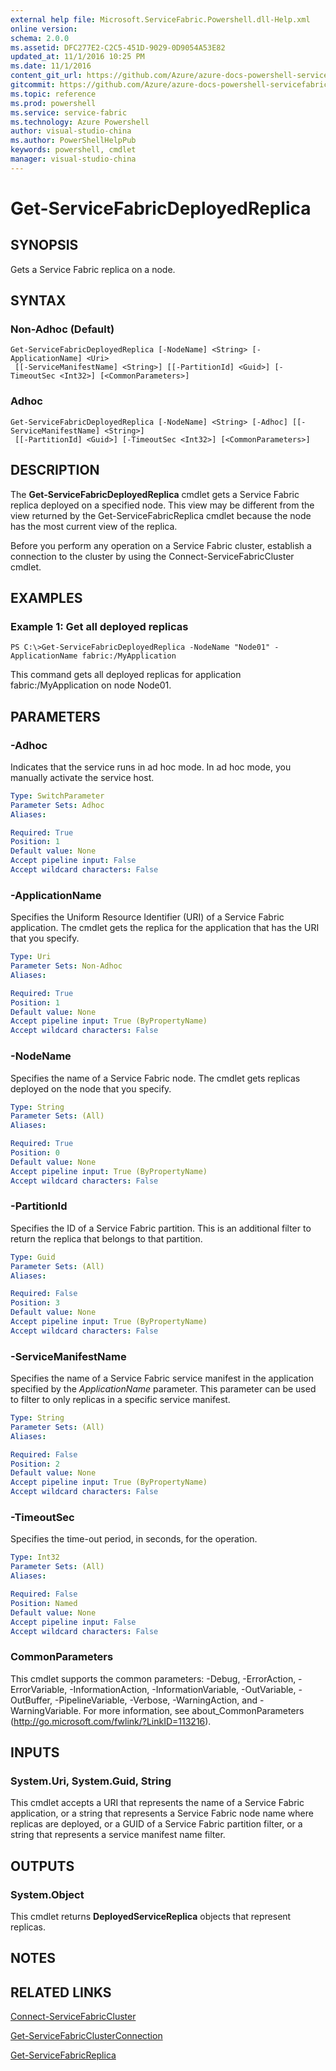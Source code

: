 ```yaml
---
external help file: Microsoft.ServiceFabric.Powershell.dll-Help.xml
online version: 
schema: 2.0.0
ms.assetid: DFC277E2-C2C5-451D-9029-0D9054A53E82
updated_at: 11/1/2016 10:25 PM
ms.date: 11/1/2016
content_git_url: https://github.com/Azure/azure-docs-powershell-servicefabric/blob/master/Service-Fabric-cmdlets/ServiceFabric/vlatest/Get-ServiceFabricDeployedReplica.md
gitcommit: https://github.com/Azure/azure-docs-powershell-servicefabric/blob/945bc222fc1036fec4385fa64462f3b4fa439079/Service-Fabric-cmdlets/ServiceFabric/vlatest/Get-ServiceFabricDeployedReplica.md
ms.topic: reference
ms.prod: powershell
ms.service: service-fabric
ms.technology: Azure Powershell
author: visual-studio-china
ms.author: PowerShellHelpPub
keywords: powershell, cmdlet
manager: visual-studio-china
---
```


# Get-ServiceFabricDeployedReplica

## SYNOPSIS
Gets a Service Fabric replica on a node.

## SYNTAX

### Non-Adhoc (Default)
```
Get-ServiceFabricDeployedReplica [-NodeName] <String> [-ApplicationName] <Uri>
 [[-ServiceManifestName] <String>] [[-PartitionId] <Guid>] [-TimeoutSec <Int32>] [<CommonParameters>]
```

### Adhoc
```
Get-ServiceFabricDeployedReplica [-NodeName] <String> [-Adhoc] [[-ServiceManifestName] <String>]
 [[-PartitionId] <Guid>] [-TimeoutSec <Int32>] [<CommonParameters>]
```

## DESCRIPTION
The **Get-ServiceFabricDeployedReplica** cmdlet gets a Service Fabric replica deployed on a specified node.
This view may be different from the view returned by the Get-ServiceFabricReplica cmdlet because the node has the most current view of the replica.

Before you perform any operation on a Service Fabric cluster, establish a connection to the cluster by using the Connect-ServiceFabricCluster cmdlet.

## EXAMPLES

### Example 1: Get all deployed replicas
```
PS C:\>Get-ServiceFabricDeployedReplica -NodeName "Node01" -ApplicationName fabric:/MyApplication
```

This command gets all deployed replicas for application fabric:/MyApplication on node Node01.

## PARAMETERS

### -Adhoc
Indicates that the service runs in ad hoc mode.
In ad hoc mode, you manually activate the service host.

```yaml
Type: SwitchParameter
Parameter Sets: Adhoc
Aliases: 

Required: True
Position: 1
Default value: None
Accept pipeline input: False
Accept wildcard characters: False
```

### -ApplicationName
Specifies the Uniform Resource Identifier (URI) of a Service Fabric application.
The cmdlet gets the replica for the application that has the URI that you specify.

```yaml
Type: Uri
Parameter Sets: Non-Adhoc
Aliases: 

Required: True
Position: 1
Default value: None
Accept pipeline input: True (ByPropertyName)
Accept wildcard characters: False
```

### -NodeName
Specifies the name of a Service Fabric node.
The cmdlet gets replicas deployed on the node that you specify.

```yaml
Type: String
Parameter Sets: (All)
Aliases: 

Required: True
Position: 0
Default value: None
Accept pipeline input: True (ByPropertyName)
Accept wildcard characters: False
```

### -PartitionId
Specifies the ID of a Service Fabric partition.
This is an additional filter to return the replica that belongs to that partition.

```yaml
Type: Guid
Parameter Sets: (All)
Aliases: 

Required: False
Position: 3
Default value: None
Accept pipeline input: True (ByPropertyName)
Accept wildcard characters: False
```

### -ServiceManifestName
Specifies the name of a Service Fabric service manifest in the application specified by the *ApplicationName* parameter.
This parameter can be used to filter to only replicas in a specific service manifest.

```yaml
Type: String
Parameter Sets: (All)
Aliases: 

Required: False
Position: 2
Default value: None
Accept pipeline input: True (ByPropertyName)
Accept wildcard characters: False
```

### -TimeoutSec
Specifies the time-out period, in seconds, for the operation.

```yaml
Type: Int32
Parameter Sets: (All)
Aliases: 

Required: False
Position: Named
Default value: None
Accept pipeline input: False
Accept wildcard characters: False
```

### CommonParameters
This cmdlet supports the common parameters: -Debug, -ErrorAction, -ErrorVariable, -InformationAction, -InformationVariable, -OutVariable, -OutBuffer, -PipelineVariable, -Verbose, -WarningAction, and -WarningVariable. For more information, see about_CommonParameters (http://go.microsoft.com/fwlink/?LinkID=113216).

## INPUTS

### System.Uri, System.Guid, String
This cmdlet accepts a URI that represents the name of a Service Fabric application, or a string that represents a Service Fabric node name where replicas are deployed, or a GUID of a Service Fabric partition filter, or a string that represents a service manifest name filter.

## OUTPUTS

### System.Object
This cmdlet returns **DeployedServiceReplica** objects that represent replicas.

## NOTES

## RELATED LINKS

[Connect-ServiceFabricCluster](xref:ServiceFabric/vlatest/Connect-ServiceFabricCluster.md)

[Get-ServiceFabricClusterConnection](xref:ServiceFabric/vlatest/Get-ServiceFabricClusterConnection.md)

[Get-ServiceFabricReplica](xref:ServiceFabric/vlatest/Get-ServiceFabricReplica.md)


